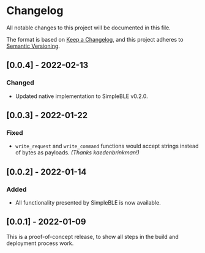 # Changelog
All notable changes to this project will be documented in this file.

The format is based on [Keep a Changelog](https://keepachangelog.com/en/1.0.0/),
and this project adheres to [Semantic Versioning](https://semver.org/spec/v2.0.0.html).

## [0.0.4] - 2022-02-13

### Changed
- Updated native implementation to SimpleBLE v0.2.0.

## [0.0.3] - 2022-01-22

### Fixed
- `write_request` and `write_command` functions would accept strings instead of bytes as payloads. _(Thanks kaedenbrinkman!)_

## [0.0.2] - 2022-01-14

### Added
- All functionality presented by SimpleBLE is now available.

## [0.0.1] - 2022-01-09
This is a proof-of-concept release, to show all steps in the build and deployment process work.
